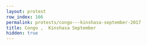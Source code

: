 ```yaml
---
layout: protest
row_index: 166
permalink: protests/congo---kinshasa-september-2017
title: Congo ,  Kinshasa September
hidden: true
---
```


